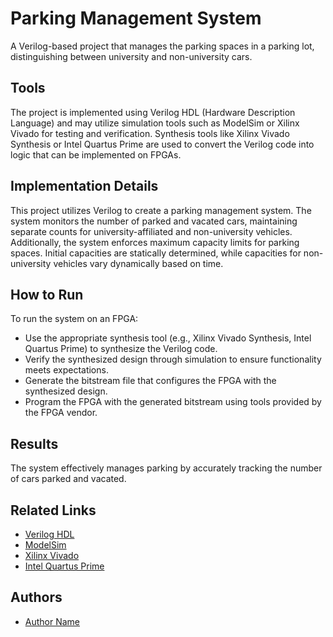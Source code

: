 
# Parking Management System

A Verilog-based project that manages the parking spaces in a parking lot, distinguishing between university and non-university cars.

## Tools

The project is implemented using Verilog HDL (Hardware Description Language) and may utilize simulation tools such as ModelSim or Xilinx Vivado for testing and verification. Synthesis tools like Xilinx Vivado Synthesis or Intel Quartus Prime are used to convert the Verilog code into logic that can be implemented on FPGAs.

## Implementation Details

This project utilizes Verilog to create a parking management system. The system monitors the number of parked and vacated cars, maintaining separate counts for university-affiliated and non-university vehicles. Additionally, the system enforces maximum capacity limits for parking spaces. Initial capacities are statically determined, while capacities for non-university vehicles vary dynamically based on time.

## How to Run

To run the system on an FPGA:

  - Use the appropriate synthesis tool (e.g., Xilinx Vivado Synthesis, Intel Quartus Prime) to synthesize the Verilog code.
  - Verify the synthesized design through simulation to ensure functionality meets expectations.
  - Generate the bitstream file that configures the FPGA with the synthesized design.
  - Program the FPGA with the generated bitstream using tools provided by the FPGA vendor.

## Results

The system effectively manages parking by accurately tracking the number of cars parked and vacated.

## Related Links

- [Verilog HDL](https://en.wikipedia.org/wiki/Verilog)
- [ModelSim](https://www.mentor.com/products/fv/modelsim/)
- [Xilinx Vivado](https://www.xilinx.com/products/design-tools/vivado.html)
- [Intel Quartus Prime](https://www.intel.com/content/www/us/en/software/programmable/quartus-prime/overview.html)

## Authors

- [Author Name](https://github.com/Donya-Jafari)





